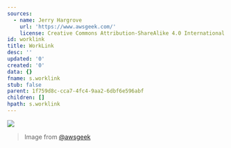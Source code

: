 ```yaml
---
sources:
  - name: Jerry Hargrove
    url: 'https://www.awsgeek.com/'
    license: Creative Commons Attribution-ShareAlike 4.0 International License
id: worklink
title: WorkLink
desc: ''
updated: '0'
created: '0'
data: {}
fname: s.worklink
stub: false
parent: 1f759d8c-cca7-4fc4-9aa2-6dbf6e596abf
children: []
hpath: s.worklink
---
```

![](/assets/images/Amazon-WorkLink_en.jpg)

> Image from [@awsgeek](https://www.awsgeek.com/Amazon-WorkLink/)
